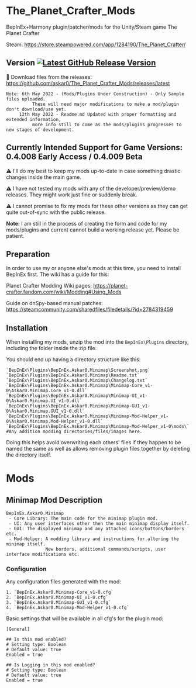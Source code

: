 # The_Planet_Crafter_Mods
BepInEx+Harmony plugin/patcher/mods for the Unity/Steam game The Planet Crafter

Steam: https://store.steampowered.com/app/1284190/The_Planet_Crafter/

## Version <a href='https://github.com/askar0/The_Planet_Crafter_Mods/releases'><img src='https://img.shields.io/github/v/release/askar0/The_Planet_Crafter_Mods' alt='Latest GitHub Release Version'/></a>

:arrow_down_small: Download files from the releases: https://github.com/askar0/The_Planet_Crafter_Mods/releases/latest

```
Note: 6th May 2022 - (Mods/Plugins Under Construction) - Only Sample files uploaded. 
          These will need major modifications to make a mod/plugin don't download/use yet.
     12th May 2022 - Readme.md Updated with proper formatting and extended information, 
          more info still to come as the mods/plugins progresses to new stages of development.
```

## Currently Intended Support for Game Versions: 0.4.008 Early Access / 0.4.009 Beta

:warning: I'll do my best to keep my mods up-to-date in case something drastic changes inside the main game.

:warning: I have not tested my mods with any of the developer/preview/demo releases. They might work just fine or suddenly break.

:warning: I cannot promise to fix my mods for these other versions as they can get quite out-of-sync with the public release.

**Note:** I am still in the process of creating the form and code for my mods/plugins and current cannot build a working release yet. Please be patient.

## Preparation

In order to use my or anyone else's mods at this time, you need to install BepInEx first. The wiki has a guide for this:

Planet Crafter Modding Wiki pages: https://planet-crafter.fandom.com/wiki/Modding#Using_Mods

Guide on dnSpy-based manual patches: https://steamcommunity.com/sharedfiles/filedetails/?id=2784319459

## Installation

When installing my mods, unzip the mod into the `BepInEx\Plugins` directory, including the folder inside the zip file.

You should end up having a directory structure like this:

```
`BepInEx\Plugins\BepInEx.Askar0.Minimap\Screenshot.png`
`BepInEx\Plugins\BepInEx.Askar0.Minimap\Readme.txt`
`BepInEx\Plugins\BepInEx.Askar0.Minimap\Changelog.txt`
`BepInEx\Plugins\BepInEx.Askar0.Minimap\Minimap-Core_v1-0\Askar0.Minimap.Core_v1-0.dll`
`BepInEx\Plugins\BepInEx.Askar0.Minimap\Minimap-UI_v1-0\Askar0.Minimap.UI_v1-0.dll`
`BepInEx\Plugins\BepInEx.Askar0.Minimap\Minimap-GUI_v1-0\Askar0.Minimap.GUI_v1-0.dll`
`BepInEx\Plugins\BepInEx.Askar0.Minimap\Minimap-Mod-Helper_v1-0\Askar0.Minimap.Mod-Helper_v1-0.dll`
`BepInEx\Plugins\BepInEx.Askar0.Minimap\Minimap-Mod-Helper_v1-0\mods\` #Any addition modding directories/files/images here.
```

Doing this helps avoid overwriting each others' files if they happen to be named the same as well as allows removing plugin files together 
by deleting the directory itself.


# Mods

## Minimap Mod Description

```
BepInEx.Askar0.Minimap
 - Core Library: The main code for the minimap plugin mod.
 - UI: Any user interfaces other then the main minimap display itself.
 - GUI: The displayed minimap and any attached icons/buttons/borders etc.
 - Mod-Helper: A modding library and instructions for altering the minimap itself. 
               New borders, additional commands/scripts, user interface modifications etc.
```

### Configuration

Any configuration files generated with the mod:
```
1. `BepInEx.Askar0.Minimap-Core_v1-0.cfg`
2. `BepInEx.Askar0.Minimap-UI_v1-0.cfg`
3. `BepInEx.Askar0.Minimap-GUI_v1-0.cfg`
4. `BepInEx.Askar0.Minimap-Mod-Helper_v1-0.cfg`
```

Basic settings that will be available in all cfg's for the plugin mod:

```
[General]

## Is this mod enabled?
# Setting type: Boolean
# Default value: true
Enabled = true

## Is Logging in this mod enabled?
# Setting type: Boolean
# Default value: true
Enabled = true

```


